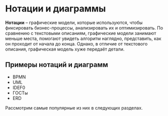# Нотации и диаграммы

**Нотации** – графические модели, которые используются, чтобы фиксировать бизнес-процессы, анализировать их и оптимизировать. По сравнению с текстовыми описаниям, графические модели занимают меньше места, помогают увидеть алгоритм наглядно, представить, как он проходит от начала до конца. Однако, в отличие от текстового описания, графическая модель хуже передаёт детали.

## Примеры нотаций и диаграмм

* BPMN
* UML
* IDEF0
* ГОСТы
* ERD

Рассмотрим самые популярные из них в следующих разделах.
